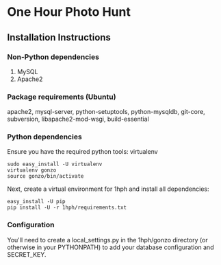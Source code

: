 # One Hour Photo Hunt

## Installation Instructions

### Non-Python dependencies

1. MySQL
1. Apache2

### Package requirements (Ubuntu)

apache2, mysql-server, python-setuptools, python-mysqldb, git-core, subversion, libapache2-mod-wsgi, build-essential

### Python dependencies

Ensure you have the required python tools: virtualenv

    sudo easy_install -U virtualenv
    virtualenv gonzo
    source gonzo/bin/activate

Next, create a virtual environment for 1hph and install all dependencies:

    easy_install -U pip
    pip install -U -r 1hph/requirements.txt

### Configuration

You'll need to create a local_settings.py in the 1hph/gonzo directory (or otherwise in your PYTHONPATH)
to add your database configuration and SECRET_KEY.
